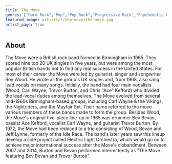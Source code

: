 ```yaml
---
title: The Move
genres: ["Hard Rock","Pop","Pop Rock","Progressive Rock","Psychedelic Pop","Psychedelic Rock","Freakbeat"]
featured_image: artists/t/the-move/the-move.jpg
artist_page: true
---
```

## About

The Move were a British rock band formed in Birmingham in 1965. They scored nine top 20 UK singles in five years, but were among the most popular British bands not to find any real success in the United States. For most of their career the Move were led by guitarist, singer and songwriter Roy Wood. He wrote all the group's UK singles and, from 1968, also sang lead vocals on many songs. Initially, the band had four main vocalists (Wood, Carl Wayne, Trevor Burton, and Chris "Ace" Kefford) who divided the lead-vocal duties among themselves.
The Move evolved from several mid-1960s Birmingham-based groups, including Carl Wayne & the Vikings, the Nightriders, and the Mayfair Set. Their name referred to the move various members of these bands made to form the group. Besides Wood, the Move's original five-piece line-up in 1965 was drummer Bev Bevan, bassist Ace Kefford, vocalist Carl Wayne, and guitarist Trevor Burton. By 1972, the Move had been reduced to a trio consisting of Wood, Bevan and Jeff Lynne, formerly of the Idle Race. The band's later years saw this lineup develop a side project called Electric Light Orchestra, which would go on to achieve major international success after the Move's disbandment.
Between 2007 and 2014, Burton and Bevan performed intermittently as "The Move featuring Bev Bevan and Trevor Burton".



